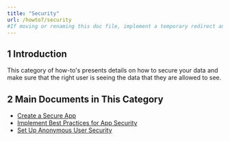 ```yaml
---
title: "Security"
url: /howto7/security
#If moving or renaming this doc file, implement a temporary redirect and let the respective team know they should update the URL in the product. See Mapping to Products for more details.
---
```


## 1 Introduction

This category of how-to's presents details on how to secure your data and make sure that the right user is seeing the data that they are allowed to see.

## 2 Main Documents in This Category

* [Create a Secure App](create-a-secure-app)
* [Implement Best Practices for App Security](best-practices-security)
* [Set Up Anonymous User Security](set-up-anonymous-user-security)
